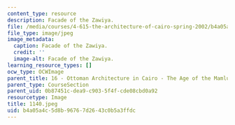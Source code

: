```yaml
---
content_type: resource
description: Facade of the Zawiya.
file: /media/courses/4-615-the-architecture-of-cairo-spring-2002/b4a05a4c5d8b96767d2643c0b5a3ffdc_1140.jpeg
file_type: image/jpeg
image_metadata:
  caption: Facade of the Zawiya.
  credit: ''
  image-alt: Facade of the Zawiya.
learning_resource_types: []
ocw_type: OCWImage
parent_title: 16 - Ottoman Architecture in Cairo - The Age of the Mamluk Beys
parent_type: CourseSection
parent_uid: 0b87451c-dea9-c903-5f4f-cde08cbd0a92
resourcetype: Image
title: 1140.jpeg
uid: b4a05a4c-5d8b-9676-7d26-43c0b5a3ffdc
---
```

